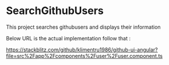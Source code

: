 # SearchGithubUsers
This project searches githubusers and displays their information

Below URL is the actual implementation follow that :

https://stackblitz.com/github/klimentru1986/github-ui-angular?file=src%2Fapp%2Fcomponents%2Fuser%2Fuser.component.ts
